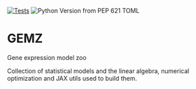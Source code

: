[![Tests](https://github.com/emorice/gemz/actions/workflows/test.yml/badge.svg)](https://github.com/emorice/gemz/actions/workflows/test.yml)
![Python Version from PEP 621 TOML](https://img.shields.io/python/required-version-toml?tomlFilePath=https%3A%2F%2Fraw.githubusercontent.com%2Femorice%2Fgemz%2Fmaster%2Fpyproject.toml)

# GEMZ
Gene expression model zoo

Collection of statistical models and the linear algebra, numerical optimization and JAX utils used to build them.
